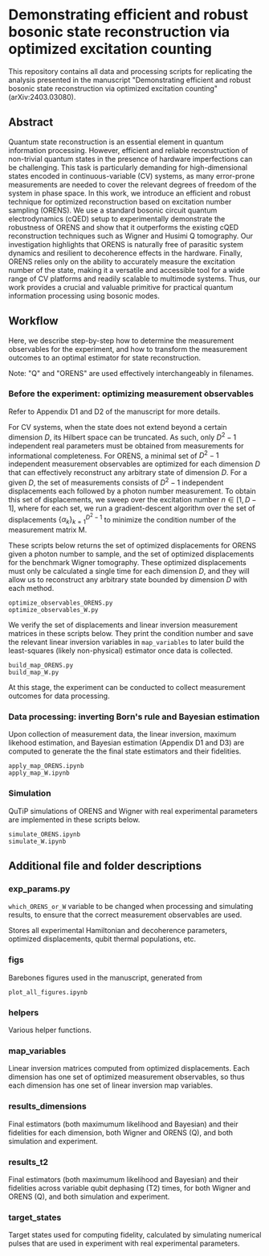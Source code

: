 # Demonstrating efficient and robust bosonic state reconstruction via optimized excitation counting
This repository contains all data and processing scripts for replicating the analysis presented in the manuscript "Demonstrating efficient and robust bosonic state reconstruction via optimized excitation counting" (arXiv:2403.03080).

## Abstract
Quantum state reconstruction is an essential element in quantum information processing. However, efficient and reliable reconstruction of non-trivial quantum states in the presence of hardware imperfections can be challenging. This task is particularly demanding for high-dimensional states encoded in continuous-variable (CV) systems, as many error-prone measurements are needed to cover the relevant degrees of freedom of the system in phase space. In this work, we introduce an efficient and robust technique for optimized reconstruction based on excitation number sampling (ORENS). We use a standard bosonic circuit quantum electrodynamics (cQED) setup to experimentally demonstrate the robustness of ORENS and show that it outperforms the existing cQED reconstruction techniques such as Wigner and Husimi Q tomography. Our investigation highlights that ORENS is naturally free of parasitic system dynamics and resilient to decoherence effects in the hardware. Finally, ORENS relies only on the ability to accurately measure the excitation number of the state, making it a versatile and accessible tool for a wide range of CV platforms and readily scalable to multimode systems. Thus, our work provides a crucial and valuable primitive for practical quantum information processing using bosonic modes.


## Workflow
Here, we describe step-by-step how to determine the measurement observables for the experiment, and how to transform the measurement outcomes to an optimal estimator for state reconstruction.

Note: "Q" and "ORENS" are used effectively interchangeably in filenames. 


### Before the experiment: optimizing measurement observables

Refer to Appendix D1 and D2 of the manuscript for more details.

For CV systems, when the state does not extend beyond a certain dimension $D$, its Hilbert space can be truncated. As such, only $D^2-1$ independent real parameters must be obtained from measurements for informational completeness. For ORENS, a minimal set of $D^2-1$ independent measurement observables are optimized for each dimension $D$ that can effectively reconstruct any arbitrary state of dimension $D$. For a given $D$, the set of measurements consists of $D^2-1$ independent displacements each followed by a photon number measurement. To obtain this set of displacements, we sweep over the excitation number $n \in [1, D-1]$, where for each set, we run a gradient-descent algorithm over the set of displacements $\big\{\alpha_k\big\}^{D^2-1}_{k=1}$ to minimize the condition number of the measurement matrix M.


These scripts below returns the set of optimized displacements for ORENS given a photon number to sample, and the set of optimized displacements for the benchmark Wigner tomography. These optimized displacements must only be calculated a single time for each dimension $D$, and they will allow us to reconstruct any arbitrary state bounded by dimension $D$ with each method.

    optimize_observables_ORENS.py
    optimize_observables_W.py

We verify the set of displacements and linear inversion measurement matrices in these scripts below. They print the condition number and save the relevant linear inversion variables in <code>map_variables</code> to later build the least-squares (likely non-physical) estimator once data is collected.

    build_map_ORENS.py
    build_map_W.py

At this stage, the experiment can be conducted to collect measurement outcomes for data processing. 


### Data processing: inverting Born's rule and Bayesian estimation
Upon collection of measurement data, the linear inversion, maximum likehood estimation, and Bayesian estimation (Appendix D1 and D3) are computed to generate the the final state estimators and their fidelities. 

    apply_map_ORENS.ipynb
    apply_map_W.ipynb

### Simulation
QuTiP simulations of ORENS and Wigner with real experimental parameters are implemented in these scripts below. 

    simulate_ORENS.ipynb
    simulate_W.ipynb

## Additional file and folder descriptions

### exp_params.py

<code>which_ORENS_or_W</code> variable to be changed when processing and simulating results, to ensure that the correct measurement observables are used.

Stores all experimental Hamiltonian and decoherence parameters, optimized displacements, qubit thermal populations, etc.

### figs
Barebones figures used in the manuscript, generated from 
    
    plot_all_figures.ipynb

### helpers
Various helper functions. 

### map_variables
Linear inversion matrices computed from optimized displacements. Each dimension has one set of optimized measurement observables, so thus each dimension has one set of linear inversion map variables. 

### results_dimensions
Final estimators (both maximumum likelihood and Bayesian) and their fidelities for each dimension, both Wigner and ORENS (Q), and both simulation and experiment. 

### results_t2
Final estimators (both maximumum likelihood and Bayesian) and their fidelities across variable qubit dephasing (T2) times, for both Wigner and ORENS (Q), and both simulation and experiment. 

### target_states
Target states used for computing fidelity, calculated by simulating numerical pulses that are used in experiment with real experimental parameters.





